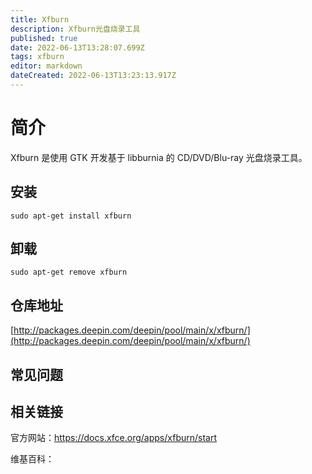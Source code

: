 ```yaml
---
title: Xfburn
description: Xfburn光盘烧录工具
published: true
date: 2022-06-13T13:28:07.699Z
tags: xfburn
editor: markdown
dateCreated: 2022-06-13T13:23:13.917Z
---
```


# 简介

Xfburn 是使用 GTK 开发基于 libburnia 的 CD/DVD/Blu-ray 光盘烧录工具。

## 安装

`sudo apt-get install xfburn`

## 卸载

`sudo apt-get remove xfburn`

## 仓库地址

[http://packages.deepin.com/deepin/pool/main/x/xfburn/](http://packages.deepin.com/deepin/pool/main/x/xfburn/)

## 常见问题

## 相关链接
官方网站：https://docs.xfce.org/apps/xfburn/start

维基百科：